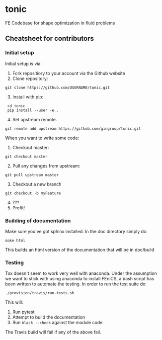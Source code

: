# tonic
FE Codebase for shape optimization in fluid problems

## Cheatsheet for contributors

### Initial setup

Initial setup is via:

1. Fork repositiory to your account via the Github website
2. Clone repository:
```
git clone https://github.com/USERNAME/tonic.git
```
3. Install with pip:
```
 cd tonic
 pip install --user -e .
```
4. Set upstream remote.
```
git remote add upstream https://github.com/gingroup/tonic.git
```

When you want to write some code:

1. Checkout master:
```
git checkout master
```
2. Pull any changes from upstream:
```
git pull upstream master
```
3. Checkout a new branch
```
git checkout -b myFeature
```
4. ???
5. Profit!

### Building of documentation

Make sure you've got sphinx installed. In the doc directory simply do:
```
make html
```

This builds an html version of the documentation that will be in doc/build

### Testing

Tox doesn't seem to work very well with anaconda. Under the assumption we want to stick with using anaconda to install FEniCS, a bash script has been written to automate the testing.
In order to run the test suite do:

```
./provision/travis/run-tests.sh
```

This will:
1. Run pytest
2. Attempt to build the documentation
3. Run `black --check` against the module code

The Travis build will fail if any of the above fail.

